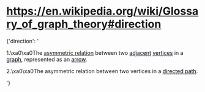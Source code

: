 # https://en.wikipedia.org/wiki/Glossary_of_graph_theory#direction

{'direction': '

1.\\xa0\\xa0The [asymmetric
relation](/wiki/Asymmetric_relation "Asymmetric relation") between two
[<span class="glossary-link-internal"
style="border-bottom:1px dashed #86a1ff;color:initial;"
title="See entry on this page at Â§\\u2006adjacent">adjacent</span>](#adjacent)
[<span class="glossary-link-internal"
style="border-bottom:1px dashed #86a1ff;color:initial;"
title="See entry on this page at Â§\\u2006vertex">vertices</span>](#vertex)
in a [<span class="glossary-link-internal"
style="border-bottom:1px dashed #86a1ff;color:initial;"
title="See entry on this page at Â§\\u2006graph">graph</span>](#graph),
represented as an [<span class="glossary-link-internal"
style="border-bottom:1px dashed #86a1ff;color:initial;"
title="See entry on this page at Â§\\u2006arrow">arrow</span>](#arrow).

2.\\xa0\\xa0The asymmetric relation between two vertices in a
[<span class="glossary-link-internal"
style="border-bottom:1px dashed #86a1ff;color:initial;"
title="See entry on this page at Â§\\u2006directed path">directed
path</span>](#directed_path).

'}
